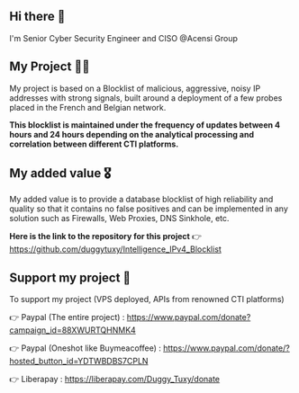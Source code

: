 ## Hi there 👋

I'm Senior Cyber Security Engineer and CISO @Acensi Group

## My Project 🧑‍🏫

My project is based on a Blocklist of malicious, aggressive, noisy IP addresses with strong signals, built around a deployment of a few probes placed in the French and Belgian network.

**This blocklist is maintained under the frequency of updates between 4 hours and 24 hours depending on the analytical processing and correlation between different CTI platforms.**

## My added value 🎖️

My added value is to provide a database blocklist of high reliability and quality so that it contains no false positives and can be implemented in any solution such as Firewalls, Web Proxies, DNS Sinkhole, etc.

**Here is the link to the repository for this project**
👉 https://github.com/duggytuxy/Intelligence_IPv4_Blocklist

## Support my project 🙏

To support my project (VPS deployed, APIs from renowned CTI platforms)

👉 Paypal (The entire project) : https://www.paypal.com/donate?campaign_id=88XWURTQHNMK4

👉 Paypal (Oneshot like Buymeacoffee) : https://www.paypal.com/donate/?hosted_button_id=YDTWBDBS7CPLN

👉 Liberapay : https://liberapay.com/Duggy_Tuxy/donate
